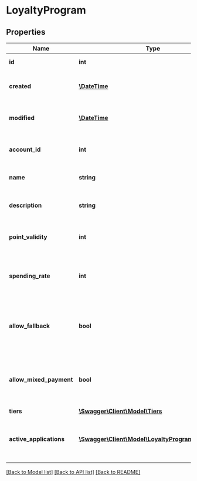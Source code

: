 # LoyaltyProgram

## Properties
Name | Type | Description | Notes
------------ | ------------- | ------------- | -------------
**id** | **int** | Unique ID for this entity. | 
**created** | [**\DateTime**](\DateTime.md) | The exact moment this entity was created. | 
**modified** | [**\DateTime**](\DateTime.md) | The exact moment this entity was last modified. | 
**account_id** | **int** | The ID of the account that owns this entity. | 
**name** | **string** | The name of this loyalty program | 
**description** | **string** | A longer description of the loyalty program | [optional] 
**point_validity** | **int** | Validity of newly added points in months | 
**spending_rate** | **int** | Exchange rate between loyalty points and currency for spending points | [optional] 
**allow_fallback** | **bool** | Allow/disallow use of currency conversion rate for spending points | 
**allow_mixed_payment** | **bool** | Allow/disallow partial payment in currency for products bought with loyalty points | 
**tiers** | [**\Swagger\Client\Model\Tiers**](Tiers.md) |  | [optional] 
**active_applications** | [**\Swagger\Client\Model\LoyaltyProgramActivation[]**](LoyaltyProgramActivation.md) | A list of applications that have this loyalty program active | [optional] 

[[Back to Model list]](../README.md#documentation-for-models) [[Back to API list]](../README.md#documentation-for-api-endpoints) [[Back to README]](../README.md)


